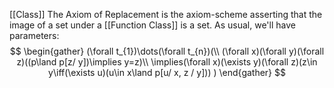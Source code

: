 [[Class]]
The Axiom of Replacement is the axiom-scheme 
asserting that the image of a set under a [[Function Class]] is a set. 
As usual, we'll have parameters:
$$
\begin{gather}
(\forall t_{1})\dots(\forall t_{n})(\\
(\forall x)(\forall y)(\forall z)((p\land p[z/ y])\implies y=z)\\
\implies(\forall x)(\exists y)(\forall z)(z\in y\iff(\exists u)(u\in x\land p[u/ x, z / y]))
)
\end{gather}
$$
